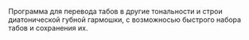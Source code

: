 Программа для перевода табов в другие тональности и строи диатонической губной гармошки, с возможносью быстрого набора табов и сохранения их.
